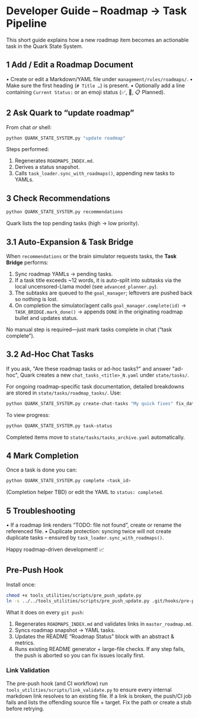 # Developer Guide – Roadmap → Task Pipeline

This short guide explains how a new roadmap item becomes an actionable task in the Quark State System.

## 1  Add / Edit a Roadmap Document
• Create or edit a Markdown/YAML file under `management/rules/roadmaps/`.
• Make sure the first heading (`# Title …`) is present.
• Optionally add a line containing `Current Status:` or an emoji status (✅, 🚧, 📋 Planned).

## 2  Ask Quark to “update roadmap”
From chat *or* shell:
```bash
python QUARK_STATE_SYSTEM.py "update roadmap"
```
Steps performed:
1. Regenerates `ROADMAPS_INDEX.md`.
2. Derives a status snapshot.
3. Calls `task_loader.sync_with_roadmaps()`, appending new tasks to YAMLs.

## 3  Check Recommendations
```bash
python QUARK_STATE_SYSTEM.py recommendations
```
Quark lists the top pending tasks (high → low priority).

## 3.1 Auto-Expansion & Task Bridge

When `recommendations` or the brain simulator requests tasks, the **Task Bridge** performs:
1. Sync roadmap YAMLs → pending tasks.
2. If a task title exceeds ~12 words, it is auto-split into subtasks via the local uncensored-Llama model (see `advanced_planner.py`).
3. The subtasks are queued to the `goal_manager`; leftovers are pushed back so nothing is lost.
4. On completion the simulator/agent calls `goal_manager.complete(id)` → `TASK_BRIDGE.mark_done()` → appends `DONE` in the originating roadmap bullet and updates status.

No manual step is required—just mark tasks complete in chat (“task complete”).

## 3.2 Ad-Hoc Chat Tasks

If you ask, "Are these roadmap tasks or ad-hoc tasks?" and answer "ad-hoc", Quark creates a new `chat_tasks_<title>_N.yaml` under `state/tasks/`. 

For ongoing roadmap-specific task documentation, detailed breakdowns are stored in `state/tasks/roadmap_tasks/`. Use:
```bash
python QUARK_STATE_SYSTEM.py create-chat-tasks "My quick fixes" fix_database bug_123
```
To view progress:
```bash
python QUARK_STATE_SYSTEM.py task-status
```
Completed items move to `state/tasks/tasks_archive.yaml` automatically.

## 4  Mark Completion
Once a task is done you can:
```bash
python QUARK_STATE_SYSTEM.py complete <task_id>
```
(Completion helper TBD) or edit the YAML to `status: completed`.

## 5  Troubleshooting
• If a roadmap link renders “TODO: file not found”, create or rename the referenced file.
• Duplicate protection: syncing twice will not create duplicate tasks – ensured by `task_loader.sync_with_roadmaps()`.

Happy roadmap-driven development! 📈

## Pre-Push Hook

Install once:
```bash
chmod +x tools_utilities/scripts/pre_push_update.py
ln -s ../../tools_utilities/scripts/pre_push_update.py .git/hooks/pre-push
```
What it does on every `git push`:
1. Regenerates `ROADMAPS_INDEX.md` and validates links in `master_roadmap.md`.
2. Syncs roadmap snapshot → YAML tasks.
3. Updates the README “Roadmap Status” block with an abstract & metrics.
4. Runs existing README generator + large-file checks.
If any step fails, the push is aborted so you can fix issues locally first.

### Link Validation
The pre-push hook (and CI workflow) run `tools_utilities/scripts/link_validate.py` to ensure every internal markdown link resolves to an existing file.  If a link is broken, the push/CI job fails and lists the offending source file + target.  Fix the path or create a stub before retrying.

